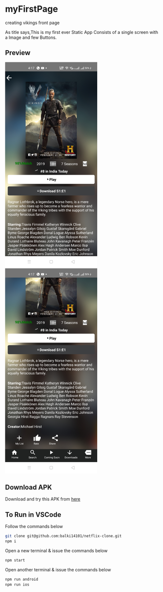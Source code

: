 # myFirstPage
creating vikings front page

As title says,This is my first ever Static App
Consists of a single screen with a Image and few Buttons.

## Preview
<img src="https://github.com/balki14101/myFirstPage/blob/master/1.jpg" width=300 >
<img src="https://github.com/balki14101/myFirstPage/blob/master/2.jpg" width=300 >


## Download APK
Download and try this APK from [here](https://github.com/balki14101/myFirstPage/releases/tag/v1.0)

## To Run in VSCode
Follow the commands below

```bash
git clone git@github.com:balki14101/netflix-clone.git
npm i
```
Open a new terminal & issue the commands below
```bash
npm start
```
Open another terminal & issue the commands below
```bash
npm run android
npm run ios
```

